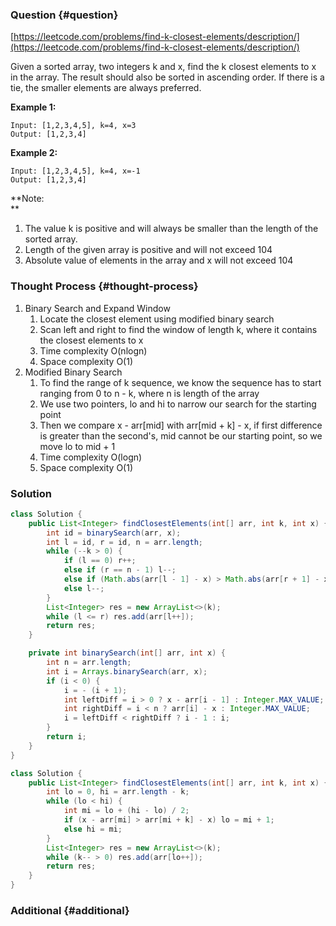 ### Question {#question}

[https://leetcode.com/problems/find-k-closest-elements/description/](https://leetcode.com/problems/find-k-closest-elements/description/)

Given a sorted array, two integers k and x, find the k closest elements to x in the array. The result should also be sorted in ascending order. If there is a tie, the smaller elements are always preferred.

**Example 1:**

```
Input: [1,2,3,4,5], k=4, x=3
Output: [1,2,3,4]
```

**Example 2:**

```
Input: [1,2,3,4,5], k=4, x=-1
Output: [1,2,3,4]
```

**Note:        
**

1. The value k is positive and will always be smaller than the length of the sorted array.
2. Length of the given array is positive and will not exceed 104
3. Absolute value of elements in the array and x will not exceed 104

### Thought Process {#thought-process}

1. Binary Search and Expand Window
   1. Locate the closest element using modified binary search
   2. Scan left and right to find the window of length k, where it contains the closest elements to x
   3. Time complexity O\(nlogn\)
   4. Space complexity O\(1\)
2. Modified Binary Search
   1. To find the range of k sequence, we know the sequence has to start ranging from 0 to n - k, where n is length of the array
   2. We use two pointers, lo and hi to narrow our search for the starting point
   3. Then we compare x - arr\[mid\] with arr\[mid + k\] - x, if first difference is greater than the second's,  mid cannot be our starting point, so we move lo to mid + 1
   4. Time complexity O\(logn\)
   5. Space complexity O\(1\)

### Solution

```java
class Solution {
    public List<Integer> findClosestElements(int[] arr, int k, int x) {
        int id = binarySearch(arr, x);
        int l = id, r = id, n = arr.length;
        while (--k > 0) {
            if (l == 0) r++;
            else if (r == n - 1) l--;
            else if (Math.abs(arr[l - 1] - x) > Math.abs(arr[r + 1] - x)) r++;
            else l--;
        }
        List<Integer> res = new ArrayList<>(k);
        while (l <= r) res.add(arr[l++]);
        return res;
    }

    private int binarySearch(int[] arr, int x) {
        int n = arr.length;
        int i = Arrays.binarySearch(arr, x);
        if (i < 0) {
            i = - (i + 1);
            int leftDiff = i > 0 ? x - arr[i - 1] : Integer.MAX_VALUE;
            int rightDiff = i < n ? arr[i] - x : Integer.MAX_VALUE;
            i = leftDiff < rightDiff ? i - 1 : i;
        }
        return i;
    }
}
```

```java
class Solution {
    public List<Integer> findClosestElements(int[] arr, int k, int x) {
        int lo = 0, hi = arr.length - k;
        while (lo < hi) {
            int mi = lo + (hi - lo) / 2;
            if (x - arr[mi] > arr[mi + k] - x) lo = mi + 1;
            else hi = mi;
        }
        List<Integer> res = new ArrayList<>(k);
        while (k-- > 0) res.add(arr[lo++]);
        return res;
    }
}
```

### Additional {#additional}



